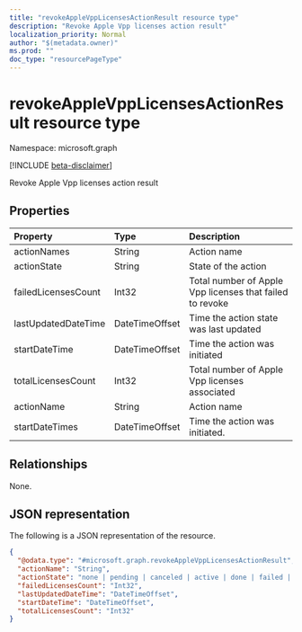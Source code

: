 ```yaml
---
title: "revokeAppleVppLicensesActionResult resource type"
description: "Revoke Apple Vpp licenses action result"
localization_priority: Normal
author: "$(metadata.owner)"
ms.prod: ""
doc_type: "resourcePageType"
---
```


# revokeAppleVppLicensesActionResult resource type

Namespace: microsoft.graph

[!INCLUDE [beta-disclaimer](../../includes/beta-disclaimer.md)]

Revoke Apple Vpp licenses action result

## Properties

| Property            | Type           | Description                                              |
| :------------------ | :------------- | :------------------------------------------------------- |
| actionNames         | String         | Action name                                              |
| actionState         | String         | State of the action                                      |
| failedLicensesCount | Int32          | Total number of Apple Vpp licenses that failed to revoke |
| lastUpdatedDateTime | DateTimeOffset | Time the action state was last updated                   |
| startDateTime       | DateTimeOffset | Time the action was initiated                            |
| totalLicensesCount  | Int32          | Total number of Apple Vpp licenses associated            |
| actionName          | String         | Action name                                              |
| startDateTimes      | DateTimeOffset | Time the action was initiated.                           |

## Relationships

None.

## JSON representation

The following is a JSON representation of the resource.

<!-- {
  "blockType": "resource",
  "@odata.type": "microsoft.graph.revokeAppleVppLicensesActionResult",
}
-->

```json
{
  "@odata.type": "#microsoft.graph.revokeAppleVppLicensesActionResult",
  "actionName": "String",
  "actionState": "none | pending | canceled | active | done | failed | notSupported",
  "failedLicensesCount": "Int32",
  "lastUpdatedDateTime": "DateTimeOffset",
  "startDateTime": "DateTimeOffset",
  "totalLicensesCount": "Int32"
}
```
